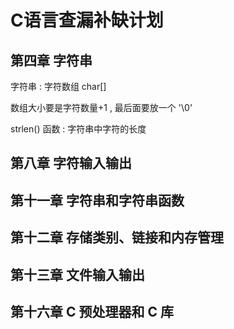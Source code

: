# C语言查漏补缺计划

## 第四章 字符串

字符串 : 字符数组 char[]

数组大小要是字符数量+1 , 最后面要放一个 '\0'

strlen() 函数 : 字符串中字符的长度



## 第八章 字符输入输出

## 第十一章 字符串和字符串函数

## 第十二章 存储类别、链接和内存管理

## 第十三章 文件输入输出

## 第十六章 C 预处理器和 C 库

